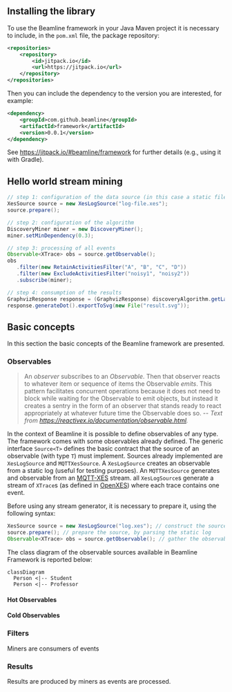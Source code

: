 
## Installing the library

To use the Beamline framework in your Java Maven project it is necessary to include, in the `pom.xml` file, the package repository:
```xml
<repositories>
    <repository>
        <id>jitpack.io</id>
        <url>https://jitpack.io</url>
    </repository>
</repositories>
```
Then you can include the dependency to the version you are interested, for example:
```xml
<dependency>
    <groupId>com.github.beamline</groupId>
    <artifactId>framework</artifactId>
    <version>0.0.1</version>
</dependency>
```
See <https://jitpack.io/#beamline/framework> for further details (e.g., using it with Gradle).


## Hello world stream mining

```java linenums="1"
// step 1: configuration of the data source (in this case a static file, for reproducibility)
XesSource source = new XesLogSource("log-file.xes");
source.prepare();

// step 2: configuration of the algorithm
DiscoveryMiner miner = new DiscoveryMiner();
miner.setMinDependency(0.3);

// step 3: processing of all events
Observable<XTrace> obs = source.getObservable();
obs
   .filter(new RetainActivitiesFilter("A", "B", "C", "D"))
   .filter(new ExcludeActivitiesFilter("noisy1", "noisy2"))
   .subscribe(miner);

// step 4: consumption of the results
GraphvizResponse response = (GraphvizResponse) discoveryAlgorithm.getLatestResponse();
response.generateDot().exportToSvg(new File("result.svg"));
```

## Basic concepts

In this section the basic concepts of the Beamline framework are presented.

### Observables

> An *observer* subscribes to an *Observable*. Then that observer reacts to whatever item or sequence of items the Observable *emits*. This pattern facilitates concurrent operations because it does not need to block while waiting for the Observable to emit objects, but instead it creates a sentry in the form of an observer that stands ready to react appropriately at whatever future time the Observable does so.
> -- <cite>Text from <https://reactivex.io/documentation/observable.html>.</cite>

In the context of Beamline it is possible to define observables of any type. The framework comes with some observables already defined. The generic interface `Source<T>` defines the basic contract that the source of an observable (with type `T`) must implement. Sources already implemented are `XesLogSource` and `MQTTXesSource`. A `XesLogSource` creates an observable from a static log (useful for testing purposes). An `MQTTXesSource` generates and observable from an [MQTT-XES](mqtt-xes.md) stream. all `XesLogSource`s generate a stream of `XTrace`s (as defined in [OpenXES](https://www.xes-standard.org/openxes/start)) where each trace contains one event.

Before using any stream generator, it is necessary to prepare it, using the following syntax:
```java
XesSource source = new XesLogSource("log.xes"); // construct the source
source.prepare(); // prepare the source, by parsing the static log
Observable<XTrace> obs = source.getObservable(); // gather the observable
```

The class diagram of the observable sources available in Beamline Framework is reported below:

``` mermaid
classDiagram
  Person <|-- Student
  Person <|-- Professor
```



#### Hot Observables

#### Cold Observables


### Filters

Miners are consumers of events


### Results

Results are produced by miners as events are processed.
